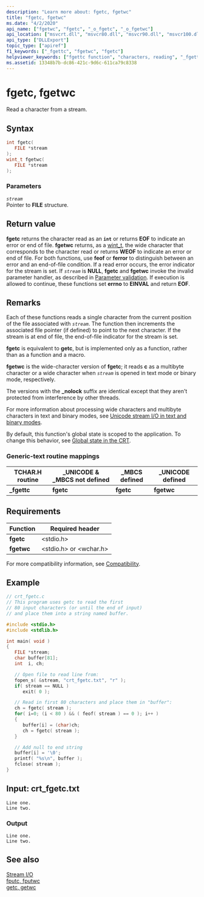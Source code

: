 ```yaml
---
description: "Learn more about: fgetc, fgetwc"
title: "fgetc, fgetwc"
ms.date: "4/2/2020"
api_name: ["fgetwc", "fgetc", "_o_fgetc", "_o_fgetwc"]
api_location: ["msvcrt.dll", "msvcr80.dll", "msvcr90.dll", "msvcr100.dll", "msvcr100_clr0400.dll", "msvcr110.dll", "msvcr110_clr0400.dll", "msvcr120.dll", "msvcr120_clr0400.dll", "ucrtbase.dll", "api-ms-win-crt-stdio-l1-1-0.dll", "api-ms-win-crt-private-l1-1-0.dll"]
api_type: ["DLLExport"]
topic_type: ["apiref"]
f1_keywords: ["_fgettc", "fgetwc", "fgetc"]
helpviewer_keywords: ["fgettc function", "characters, reading", "_fgettc function", "fgetc function", "streams, reading characters from", "reading characters from streams", "fgetwc function"]
ms.assetid: 13348b7b-dc86-421c-9d6c-611ca79c8338
---
```

# fgetc, fgetwc

Read a character from a stream.

## Syntax

```C
int fgetc(
   FILE *stream
);
wint_t fgetwc(
   FILE *stream
);
```

### Parameters

*`stream`*<br/>
Pointer to **FILE** structure.

## Return value

**fgetc** returns the character read as an **`int`** or returns **EOF** to indicate an error or end of file. **fgetwc** returns, as a [wint_t](../standard-types.md), the wide character that corresponds to the character read or returns **WEOF** to indicate an error or end of file. For both functions, use **feof** or **ferror** to distinguish between an error and an end-of-file condition. If a read error occurs, the error indicator for the stream is set. If *`stream`* is **NULL**, **fgetc** and **fgetwc** invoke the invalid parameter handler, as described in [Parameter validation](../parameter-validation.md). If execution is allowed to continue, these functions set **errno** to **EINVAL** and return **EOF**.

## Remarks

Each of these functions reads a single character from the current position of the file associated with *`stream`*. The function then increments the associated file pointer (if defined) to point to the next character. If the stream is at end of file, the end-of-file indicator for the stream is set.

**fgetc** is equivalent to **getc**, but is implemented only as a function, rather than as a function and a macro.

**fgetwc** is the wide-character version of **fgetc**; it reads **c** as a multibyte character or a wide character when *`stream`* is opened in text mode or binary mode, respectively.

The versions with the **_nolock** suffix are identical except that they aren't protected from interference by other threads.

For more information about processing wide characters and multibyte characters in text and binary modes, see [Unicode stream I/O in text and binary modes](../unicode-stream-i-o-in-text-and-binary-modes.md).

By default, this function's global state is scoped to the application. To change this behavior, see [Global state in the CRT](../global-state.md).

### Generic-text routine mappings

|TCHAR.H routine|_UNICODE & _MBCS not defined|_MBCS defined|_UNICODE defined|
|---------------------|------------------------------------|--------------------|-----------------------|
|**_fgettc**|**fgetc**|**fgetc**|**fgetwc**|

## Requirements

|Function|Required header|
|--------------|---------------------|
|**fgetc**|\<stdio.h>|
|**fgetwc**|\<stdio.h> or \<wchar.h>|

For more compatibility information, see [Compatibility](../compatibility.md).

## Example

```C
// crt_fgetc.c
// This program uses getc to read the first
// 80 input characters (or until the end of input)
// and place them into a string named buffer.

#include <stdio.h>
#include <stdlib.h>

int main( void )
{
   FILE *stream;
   char buffer[81];
   int  i, ch;

   // Open file to read line from:
   fopen_s( &stream, "crt_fgetc.txt", "r" );
   if( stream == NULL )
      exit( 0 );

   // Read in first 80 characters and place them in "buffer":
   ch = fgetc( stream );
   for( i=0; (i < 80 ) && ( feof( stream ) == 0 ); i++ )
   {
      buffer[i] = (char)ch;
      ch = fgetc( stream );
   }

   // Add null to end string
   buffer[i] = '\0';
   printf( "%s\n", buffer );
   fclose( stream );
}
```

## Input: crt_fgetc.txt

```Input
Line one.
Line two.
```

### Output

```Output
Line one.
Line two.
```

## See also

[Stream I/O](../stream-i-o.md)\
[fputc, fputwc](fputc-fputwc.md)\
[getc, getwc](getc-getwc.md)
